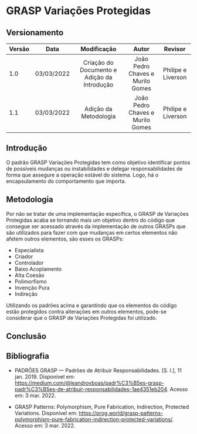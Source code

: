 # GRASP Variações Protegidas

## Versionamento

| Versão |    Data    |     Modificação      | Autor | Revisor |
| ------ | :--------: | :------------------: | :---: | :-----: |
| 1.0 | 03/03/2022 | Criação do Documento e Adição da Introdução | João Pedro Chaves e Murilo Gomes | Philipe e Liverson |
| 1.1 | 03/03/2022 | Adição da Metodologia | João Pedro Chaves e Murilo Gomes | Philipe e Liverson |


## Introdução

O padrão GRASP Variações Protegidas tem como objetivo identificar pontos de possíveis mudanças ou instabilidades e delegar responsabilidades de forma que assegure a operação estável do sistema. Logo, há o encapsulamento do comportamento que importa.

## Metodologia

Por não se tratar de uma implementação específica, o GRASP de Variações Protegidas acaba se tornando mais um objetivo dentro do código que consegue ser acessado através da implementação de outros GRASPs que são utilizados para fazer com que mudanças em certos elementos não afetem outros elementos, são esses os GRASPs:

* Especialista
* Criador
* Controlador
* Baixo Acoplamento
* Alta Coesão
* Polimorfismo
* Invenção Pura
* Indireção

Utilizando os padrões acima e garantindo que os elementos do código estão protegidos contra alterações em outros elementos, pode-se considerar que o GRASP de Variações Protegidas foi utilizado.

## Conclusão

## Bibliografia 

* PADRÕES GRASP — Padrões de Atribuir Responsabilidades. [S. l.], 11 jan. 2019. Disponível em: https://medium.com/@leandrovboas/padr%C3%B5es-grasp-padr%C3%B5es-de-atribuir-responsabilidades-1ae4351eb204. Acesso em: 3 mar. 2022.

* GRASP Patterns: Polymorphism, Pure Fabrication, Indirection, Protected Variations. Disponível em: https://prog.world/grasp-patterns-polymorphism-pure-fabrication-indirection-protected-variations/. Acesso em: 3 mar. 2022.
